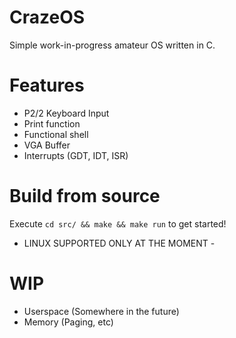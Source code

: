 # CrazeOS
Simple work-in-progress amateur OS written in C.

# Features
- P2/2 Keyboard Input
- Print function
- Functional shell
- VGA Buffer
- Interrupts (GDT, IDT, ISR)

# Build from source
Execute ```cd src/ && make && make run``` to get started!
- LINUX SUPPORTED ONLY AT THE MOMENT -

# WIP
- Userspace (Somewhere in the future)
- Memory (Paging, etc)
